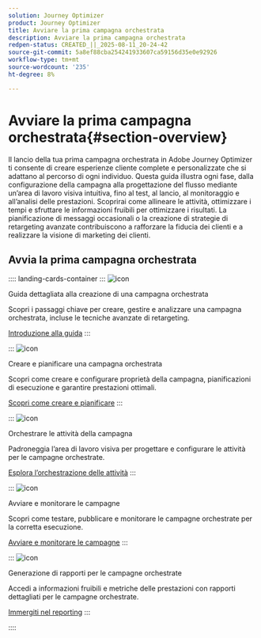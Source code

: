 ```yaml
---
solution: Journey Optimizer
product: Journey Optimizer
title: Avviare la prima campagna orchestrata
description: Avviare la prima campagna orchestrata
redpen-status: CREATED_||_2025-08-11_20-24-42
source-git-commit: 5a8ef88cba254241933607ca59156d35e0e92926
workflow-type: tm+mt
source-wordcount: '235'
ht-degree: 8%

---
```



# Avviare la prima campagna orchestrata{#section-overview}

Il lancio della tua prima campagna orchestrata in Adobe Journey Optimizer ti consente di creare esperienze cliente complete e personalizzate che si adattano al percorso di ogni individuo. Questa guida illustra ogni fase, dalla configurazione della campagna alla progettazione del flusso mediante un’area di lavoro visiva intuitiva, fino al test, al lancio, al monitoraggio e all’analisi delle prestazioni. Scoprirai come allineare le attività, ottimizzare i tempi e sfruttare le informazioni fruibili per ottimizzare i risultati. La pianificazione di messaggi occasionali o la creazione di strategie di retargeting avanzate contribuiscono a rafforzare la fiducia dei clienti e a realizzare la visione di marketing dei clienti.

## Avvia la prima campagna orchestrata

:::: landing-cards-container
:::
![icon](https://cdn.experienceleague.adobe.com/icons/circle-play.svg)

Guida dettagliata alla creazione di una campagna orchestrata

Scopri i passaggi chiave per creare, gestire e analizzare una campagna orchestrata, incluse le tecniche avanzate di retargeting.

[Introduzione alla guida](../using/orchestrated/gs-campaign-creation.md)
:::

:::
![icon](https://cdn.experienceleague.adobe.com/icons/list-check.svg)

Creare e pianificare una campagna orchestrata

Scopri come creare e configurare proprietà della campagna, pianificazioni di esecuzione e garantire prestazioni ottimali.

[Scopri come creare e pianificare](../using/orchestrated/create-orchestrated-campaign.md)
:::

:::
![icon](https://cdn.experienceleague.adobe.com/icons/code-branch.svg)

Orchestrare le attività della campagna

Padroneggia l’area di lavoro visiva per progettare e configurare le attività per le campagne orchestrate.

[Esplora l’orchestrazione delle attività](../using/orchestrated/orchestrate-activities.md)
:::

:::
![icon](https://cdn.experienceleague.adobe.com/icons/gear.svg)

Avviare e monitorare le campagne

Scopri come testare, pubblicare e monitorare le campagne orchestrate per la corretta esecuzione.

[Avviare e monitorare le campagne](../using/orchestrated/start-monitor-campaigns.md)
:::

:::
![icon](https://cdn.experienceleague.adobe.com/icons/chart-line.svg)

Generazione di rapporti per le campagne orchestrate

Accedi a informazioni fruibili e metriche delle prestazioni con rapporti dettagliati per le campagne orchestrate.

[Immergiti nel reporting](../using/orchestrated/reporting-campaigns.md)
:::

::::
